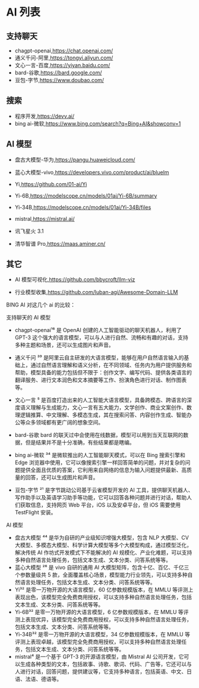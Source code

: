 # AI 列表

## 支持聊天

- chagpt-openai,https://chat.openai.com/
- 通义千问-阿里,https://tongyi.aliyun.com/
- 文心一言-百度,https://yiyan.baidu.com/
- bard-谷歌,https://bard.google.com/
- 豆包-字节,https://www.doubao.com/

## 搜索

- 程序开发,https://devv.ai/
- bing ai-微软,https://www.bing.com/search?q=Bing+AI&showconv=1

## AI 模型

- 盘古大模型-华为,https://pangu.huaweicloud.com/
- 蓝心大模型-vivo,https://developers.vivo.com/product/ai/bluelm
- Yi,https://github.com/01-ai/Yi
- Yi-6B,https://modelscope.cn/models/01ai/Yi-6B/summary
- Yi-34B,https://modelscope.cn/models/01ai/Yi-34B/files
- mistral,https://mistral.ai/

- 讯飞星火 3.1
- 清华智谱 Pro,https://maas.aminer.cn/

## 其它

- AI 模型可视化,https://github.com/bbycroft/llm-viz

- 行业模型收集,https://github.com/luban-agi/Awesome-Domain-LLM

BING AI 对这几个 ai 的比较：

支持聊天的 AI 模型

- chagpt-openai¹⁶ 是 OpenAI 创建的人工智能驱动的聊天机器人，利用了 GPT-3 这个强大的语言模型，可以与人进行自然、流畅和有趣的对话，支持多种主题和场景，还可以生成图片和声音。
- 通义千问 ³⁹ 是阿里云自主研发的大语言模型，能够在用户自然语言输入的基础上，通过自然语言理解和语义分析，在不同领域、任务内为用户提供服务和帮助，模型具备的能力包括但不限于：创作文字、编写代码、提供各类语言的翻译服务、进行文本润色和文本摘要等工作、扮演角色进行对话、制作图表等。
- 文心一言 ⁵ 是百度打造出来的人工智能大语言模型，具备跨模态、跨语言的深度语义理解与生成能力，文心一言有五大能力，文学创作、商业文案创作、数理逻辑推算、中文理解、多模态生成，其在搜索问答、内容创作生成、智能办公等众多领域都有更广阔的想象空间。

- bard-谷歌 bard 的联天过中会使用在线数据，模型可以用到当天互联网的数据，但是结果并不是十分准确，有些结果都是瞎编。

- bing ai-微软 ³⁴ 是微软推出的人工智能聊天模式，可以在 Bing 搜索引擎和 Edge 浏览器中使用，它可以像搜索引擎一样回答简单的问题，并对复杂的问题提供全面且优质的答案，它利用来自网络的信息为输入问题提供最新、高质量的回答，还可以生成图片和声音。
- 豆包-字节 ²¹ 是字节跳动公司基于云雀模型开发的 AI 工具，提供聊天机器人、写作助手以及英语学习助手等功能，它可以回答各种问题并进行对话，帮助人们获取信息，支持网页 Web 平台，iOS 以及安卓平台，但 iOS 需要使用 TestFlight 安装。

AI 模型

- 盘古大模型 ⁴⁴ 是华为自研的产业级知识增强大模型，包含 NLP 大模型、CV 大模型、多模态大模型、科学计算大模型等多个大模型构成，通过模型泛化，解决传统 AI 作坊式开发模式下不能解决的 AI 规模化、产业化难题，可以支持多种自然语言处理任务，包括文本生成、文本分类、问答系统等等。
- 蓝心大模型 ²⁶ 是 vivo 自研的通用 AI 大模型矩阵，包含十亿、百亿、千亿三个参数量级共 5 款，全面覆盖核心场景，模型能力行业领先，可以支持多种自然语言处理任务，包括文本生成、文本分类、问答系统等等。
- Yi³² 是零一万物开源的大语言模型，60 亿参数规模版本，在 MMLU 等评测上表现出色，该模型完全免费商用授权，可以支持多种自然语言处理任务，包括文本生成、文本分类、问答系统等等。
- Yi-6B³² 是零一万物开源的大语言模型，6 亿参数规模版本，在 MMLU 等评测上表现优异，该模型完全免费商用授权，可以支持多种自然语言处理任务，包括文本生成、文本分类、问答系统等等。
- Yi-34B³² 是零一万物开源的大语言模型，34 亿参数规模版本，在 MMLU 等评测上表现卓越，该模型完全免费商用授权，可以支持多种自然语言处理任务，包括文本生成、文本分类、问答系统等等。
- mistral⁴ 是一个基于 GPT-3 的开源语言模型，由 Mistral AI 公司开发，它可以生成各种类型的文本，包括故事、诗歌、歌词、代码、广告等，它还可以与人进行对话，回答问题，提供建议等，它支持多种语言，包括英语、中文、日语、法语、德语等。
